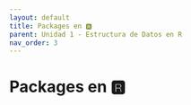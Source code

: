 ```yaml
---
layout: default
title: Packages en 🆁
parent: Unidad 1 - Estructura de Datos en R
nav_order: 3
---
```


# Packages en 🆁
